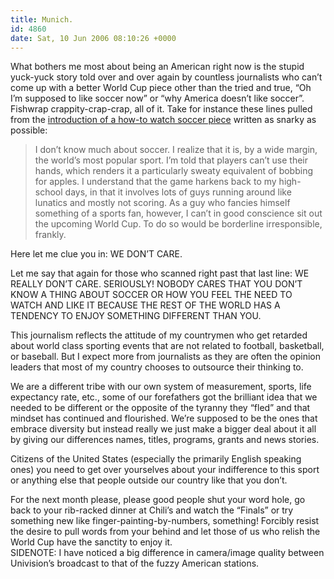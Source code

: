 ```yaml
---
title: Munich.
id: 4860
date: Sat, 10 Jun 2006 08:10:26 +0000
---
```


What bothers me most about being an American right now is the stupid yuck-yuck story told over and over again by countless journalists who can’t come up with a better World Cup piece other than the tried and true, “Oh I’m supposed to like soccer now” or “why America doesn’t like soccer”. Fishwrap crappity-crap-crap, all of it. Take for instance these lines pulled from the [introduction of a how-to watch soccer piece](http://cbs.sportsline.com/worldcup/story/9482434/rss) written as snarky as possible:

> I don’t know much about soccer. I realize that it is, by a wide margin, the world’s most popular sport. I’m told that players can’t use their hands, which renders it a particularly sweaty equivalent of bobbing for apples. I understand that the game harkens back to my high-school days, in that it involves lots of guys running around like lunatics and mostly not scoring. As a guy who fancies himself something of a sports fan, however, I can’t in good conscience sit out the upcoming World Cup. To do so would be borderline irresponsible, frankly.

Here let me clue you in: <span class="caps">WE DON’T CARE.</span>  

Let me say that again for those who scanned right past that last line: <span class="caps">WE REALLY DON’T CARE. SERIOUSLY! NOBODY CARES THAT YOU DON’T KNOW A THING ABOUT SOCCER OR HOW YOU FEEL THE NEED TO WATCH AND LIKE IT BECAUSE THE REST OF THE WORLD HAS A TENDENCY TO ENJOY SOMETHING DIFFERENT THAN YOU.</span>  

This journalism reflects the attitude of my countrymen who get retarded about world class sporting events that are not related to football, basketball, or baseball. But I expect more from journalists as they are often the opinion leaders that most of my country chooses to outsource their thinking to.  

We are a different tribe with our own system of measurement, sports, life expectancy rate, etc., some of our forefathers got the brilliant idea that we needed to be different or the opposite of the tyranny they “fled” and that mindset has continued and flourished. We’re supposed to be the ones that embrace diversity but instead really we just make a bigger deal about it all by giving our differences names, titles, programs, grants and news stories.  

Citizens of the United States (especially the primarily English speaking ones) you need to get over yourselves about your indifference to this sport or anything else that people outside our country like that you don’t.  

For the next month please, please good people shut your word hole, go back to your rib-racked dinner at Chili’s and watch the “Finals” or try something new like finger-painting-by-numbers, something! Forcibly resist the desire to pull words from your behind and let those of us who relish the World Cup have the sanctity to enjoy it.  
<span class="caps">SIDENOTE:</span> I have noticed a big difference in camera/image quality between Univision’s broadcast to that of the fuzzy American stations.





